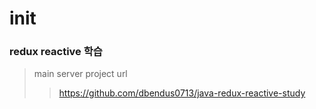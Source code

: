 # init

### redux reactive 학습

> main server project url
>> https://github.com/dbendus0713/java-redux-reactive-study